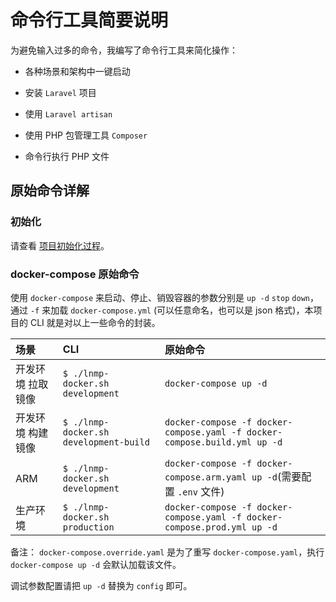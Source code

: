 # 命令行工具简要说明

为避免输入过多的命令，我编写了命令行工具来简化操作：

* 各种场景和架构中一键启动

* 安装 `Laravel` 项目

* 使用 `Laravel artisan`

* 使用 PHP 包管理工具 `Composer`

* 命令行执行 PHP 文件

## 原始命令详解

### 初始化

请查看 [项目初始化过程](init.md)。

### docker-compose 原始命令

使用 `docker-compose` 来启动、停止、销毁容器的参数分别是 `up -d` `stop` `down`，通过 `-f` 来加载 `docker-compose.yml` (可以任意命名，也可以是 json 格式)，本项目的 CLI 就是对以上一些命令的封装。

|场景|CLI|原始命令|
|:--|:--|:-|
|开发环境 拉取镜像  | `$ ./lnmp-docker.sh development`         |`docker-compose up -d`|
|开发环境 构建镜像  | `$ ./lnmp-docker.sh development-build`   |`docker-compose -f docker-compose.yaml -f docker-compose.build.yml up -d`|
|ARM             | `$ ./lnmp-docker.sh development`         |`docker-compose -f docker-compose.arm.yaml up -d`(需要配置 `.env` 文件)     |
|生产环境         | `$ ./lnmp-docker.sh production`          |`docker-compose -f docker-compose.yaml -f docker-compose.prod.yml up -d`  |

备注： `docker-compose.override.yaml` 是为了重写 `docker-compose.yaml`，执行 `docker-compose up -d` 会默认加载该文件。

调试参数配置请把 `up -d` 替换为 `config` 即可。
